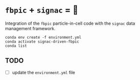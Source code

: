 # `fbpic` + `signac` = 💓

Integration of the `fbpic` particle-in-cell code with the `signac` data management framework.

```console
conda env create -f environment.yml
conda activate signac-driven-fbpic
conda list
```

## TODO

- [ ] update the `environment.yml` file